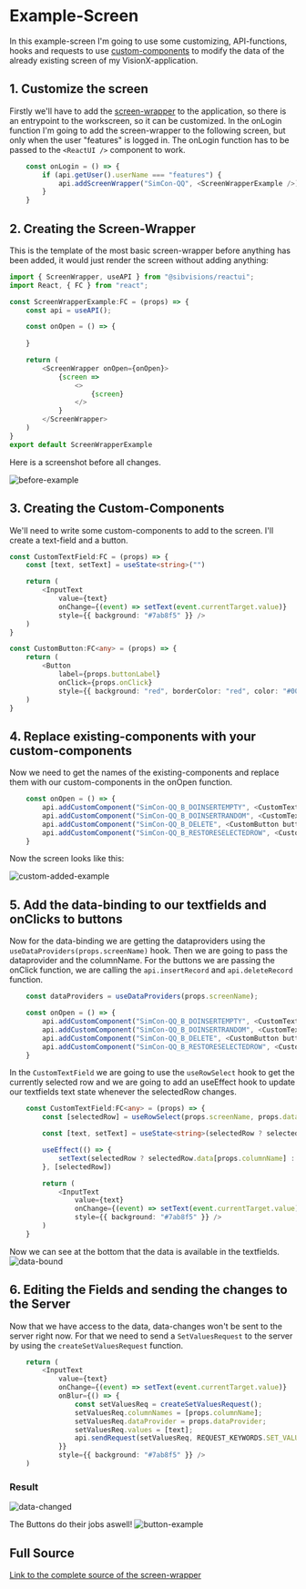 # Example-Screen
In this example-screen I'm going to use some customizing, API-functions, hooks and requests to use [custom-components](../custom-component/) to modify the data of the already existing screen of my VisionX-application.

## 1. Customize the screen
Firstly we'll have to add the [screen-wrapper](../screen-wrapper) to the application, so there is an entrypoint to the workscreen, so it can be customized. In the onLogin function I'm going to add the screen-wrapper to the following screen, but only when the user "features" is logged in. The onLogin function has to be passed to the `<ReactUI />` component to work.
```typescript
    const onLogin = () => {
        if (api.getUser().userName === "features") {
            api.addScreenWrapper("SimCon-QQ", <ScreenWrapperExample />);
        }
    }
```

## 2. Creating the Screen-Wrapper
This is the template of the most basic screen-wrapper before anything has been added, it would just render the screen without adding anything:
```typescript
import { ScreenWrapper, useAPI } from "@sibvisions/reactui";
import React, { FC } from "react";

const ScreenWrapperExample:FC = (props) => {
    const api = useAPI();

    const onOpen = () => {
        
    }

    return (
        <ScreenWrapper onOpen={onOpen}>
            {screen => 
                <>
                    {screen}
                </>
            }
        </ScreenWrapper>
    )
}
export default ScreenWrapperExample
```

Here is a screenshot before all changes.

![before-example](../readme-images/example-before.PNG)

## 3. Creating the Custom-Components
We'll need to write some custom-components to add to the screen. I'll create a text-field and a button.

```typescript
const CustomTextField:FC = (props) => {
    const [text, setText] = useState<string>("")

    return (
        <InputText 
            value={text} 
            onChange={(event) => setText(event.currentTarget.value)}
            style={{ background: "#7ab8f5" }} />
    )
}

const CustomButton:FC<any> = (props) => {
    return (
        <Button 
            label={props.buttonLabel} 
            onClick={props.onClick} 
            style={{ background: "red", borderColor: "red", color: "#00ff00" }} />
    )
}
```

## 4. Replace existing-components with your custom-components
Now we need to get the names of the existing-components and replace them with our custom-components in the onOpen function.

```typescript
    const onOpen = () => {
        api.addCustomComponent("SimCon-QQ_B_DOINSERTEMPTY", <CustomTextField />);
        api.addCustomComponent("SimCon-QQ_B_DOINSERTRANDOM", <CustomTextField />);
        api.addCustomComponent("SimCon-QQ_B_DELETE", <CustomButton buttonLabel="Custom Insert" />);
        api.addCustomComponent("SimCon-QQ_B_RESTORESELECTEDROW", <CustomButton buttonLabel="Custom Delete" />);
    }
```

Now the screen looks like this:

![custom-added-example](../readme-images/example-custom-added.PNG)

## 5. Add the data-binding to our textfields and onClicks to buttons
Now for the data-binding we are getting the dataproviders using the `useDataProviders(props.screenName)` hook. Then we are going to pass the dataprovider and the columnName. For the buttons we are passing the onClick function, we are calling the `api.insertRecord` and `api.deleteRecord` function.

```typescript
    const dataProviders = useDataProviders(props.screenName);

    const onOpen = () => {
        api.addCustomComponent("SimCon-QQ_B_DOINSERTEMPTY", <CustomTextField screenName={props.screenName} dataProvider={dataProviders[4]} columnName={"FIRSTNAME"} />);
        api.addCustomComponent("SimCon-QQ_B_DOINSERTRANDOM", <CustomTextField screenName={props.screenName} dataProvider={dataProviders[4]} columnName={"LASTNAME"} />);
        api.addCustomComponent("SimCon-QQ_B_DELETE", <CustomButton buttonLabel="Custom Insert" onClick={ () => api.insertRecord(props.screenName, dataProviders[4]) } />);
        api.addCustomComponent("SimCon-QQ_B_RESTORESELECTEDROW", <CustomButton buttonLabel="Custom Delete" onClick={ () => api.deleteRecord(props.screenName, dataProviders[4]) } />);
    }
```

In the `CustomTextField` we are going to use the `useRowSelect` hook to get the currently selected row and we are going to add an useEffect hook to update our textfields text state whenever the selectedRow changes.

```typescript
    const CustomTextField:FC<any> = (props) => {
        const [selectedRow] = useRowSelect(props.screenName, props.dataProvider);

        const [text, setText] = useState<string>(selectedRow ? selectedRow.data[props.columnName] : "");

        useEffect(() => {
            setText(selectedRow ? selectedRow.data[props.columnName] : "")
        }, [selectedRow])

        return (
            <InputText 
                value={text} 
                onChange={(event) => setText(event.currentTarget.value)}
                style={{ background: "#7ab8f5" }} />
        )
    }
```

Now we can see at the bottom that the data is available in the textfields.
![data-bound](../readme-images/example-custom-data.PNG)

## 6. Editing the Fields and sending the changes to the Server
Now that we have access to the data, data-changes won't be sent to the server right now. For that we need to send a `SetValuesRequest` to the server by using the `createSetValuesRequest` function.

```typescript
    return (
        <InputText 
            value={text} 
            onChange={(event) => setText(event.currentTarget.value)}
            onBlur={() => {
                const setValuesReq = createSetValuesRequest();
                setValuesReq.columnNames = [props.columnName];
                setValuesReq.dataProvider = props.dataProvider;
                setValuesReq.values = [text];
                api.sendRequest(setValuesReq, REQUEST_KEYWORDS.SET_VALUES);
            }}
            style={{ background: "#7ab8f5" }} />
    )
```

### Result
![data-changed](../readme-images/example-data-changed.PNG)

The Buttons do their jobs aswell!
![button-example](../readme-images/example-button.PNG)

## Full Source
[Link to the complete source of the screen-wrapper](../../features/ScreenWrapperExample.tsx)